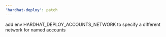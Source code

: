 ```yaml
---
'hardhat-deploy': patch
---
```


add env HARDHAT_DEPLOY_ACCOUNTS_NETWORK to specify a different network for named accounts
